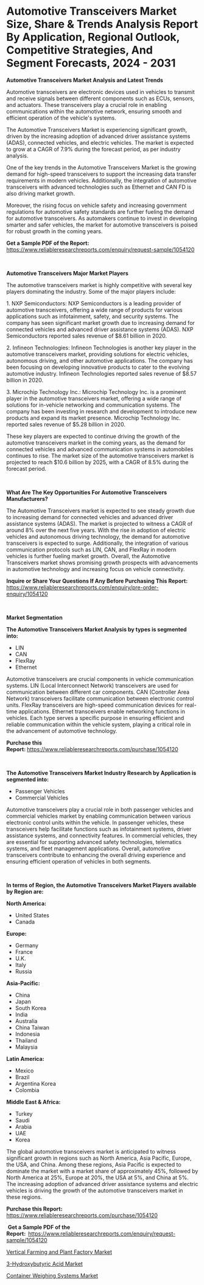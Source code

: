 <p><h1>Automotive Transceivers Market Size, Share & Trends Analysis Report By Application, Regional Outlook, Competitive Strategies, And Segment Forecasts, 2024 - 2031</h1></p><p><strong>Automotive Transceivers Market Analysis and Latest Trends</strong></p>
<p><p>Automotive transceivers are electronic devices used in vehicles to transmit and receive signals between different components such as ECUs, sensors, and actuators. These transceivers play a crucial role in enabling communications within the automotive network, ensuring smooth and efficient operation of the vehicle's systems.</p><p>The Automotive Transceivers Market is experiencing significant growth, driven by the increasing adoption of advanced driver assistance systems (ADAS), connected vehicles, and electric vehicles. The market is expected to grow at a CAGR of 7.9% during the forecast period, as per industry analysis.</p><p>One of the key trends in the Automotive Transceivers Market is the growing demand for high-speed transceivers to support the increasing data transfer requirements in modern vehicles. Additionally, the integration of automotive transceivers with advanced technologies such as Ethernet and CAN FD is also driving market growth.</p><p>Moreover, the rising focus on vehicle safety and increasing government regulations for automotive safety standards are further fueling the demand for automotive transceivers. As automakers continue to invest in developing smarter and safer vehicles, the market for automotive transceivers is poised for robust growth in the coming years.</p></p>
<p><strong>Get a Sample PDF of the Report:&nbsp;</strong> <a href="https://www.reliableresearchreports.com/enquiry/request-sample/1054120">https://www.reliableresearchreports.com/enquiry/request-sample/1054120</a></p>
<p>&nbsp;</p>
<p><strong>Automotive Transceivers Major Market Players</strong></p>
<p><p>The automotive transceivers market is highly competitive with several key players dominating the industry. Some of the major players include:</p><p>1. NXP Semiconductors: NXP Semiconductors is a leading provider of automotive transceivers, offering a wide range of products for various applications such as infotainment, safety, and security systems. The company has seen significant market growth due to increasing demand for connected vehicles and advanced driver assistance systems (ADAS). NXP Semiconductors reported sales revenue of $8.61 billion in 2020.</p><p>2. Infineon Technologies: Infineon Technologies is another key player in the automotive transceivers market, providing solutions for electric vehicles, autonomous driving, and other automotive applications. The company has been focusing on developing innovative products to cater to the evolving automotive industry. Infineon Technologies reported sales revenue of $8.57 billion in 2020.</p><p>3. Microchip Technology Inc.: Microchip Technology Inc. is a prominent player in the automotive transceivers market, offering a wide range of solutions for in-vehicle networking and communication systems. The company has been investing in research and development to introduce new products and expand its market presence. Microchip Technology Inc. reported sales revenue of $5.28 billion in 2020.</p><p>These key players are expected to continue driving the growth of the automotive transceivers market in the coming years, as the demand for connected vehicles and advanced communication systems in automobiles continues to rise. The market size of the automotive transceivers market is projected to reach $10.6 billion by 2025, with a CAGR of 8.5% during the forecast period.</p></p>
<p>&nbsp;</p>
<p><strong>What Are The Key Opportunities For Automotive Transceivers Manufacturers?</strong></p>
<p><p>The Automotive Transceivers market is expected to see steady growth due to increasing demand for connected vehicles and advanced driver assistance systems (ADAS). The market is projected to witness a CAGR of around 8% over the next five years. With the rise in adoption of electric vehicles and autonomous driving technology, the demand for automotive transceivers is expected to surge. Additionally, the integration of various communication protocols such as LIN, CAN, and FlexRay in modern vehicles is further fueling market growth. Overall, the Automotive Transceivers market shows promising growth prospects with advancements in automotive technology and increasing focus on vehicle connectivity.</p></p>
<p><strong>Inquire or Share Your Questions If Any Before Purchasing This Report:</strong> <a href="https://www.reliableresearchreports.com/enquiry/pre-order-enquiry/1054120">https://www.reliableresearchreports.com/enquiry/pre-order-enquiry/1054120</a></p>
<p>&nbsp;</p>
<p><strong>Market Segmentation</strong></p>
<p><strong>The Automotive Transceivers Market Analysis by types is segmented into:</strong></p>
<p><ul><li>LIN</li><li>CAN</li><li>FlexRay</li><li>Ethernet</li></ul></p>
<p><p>Automotive transceivers are crucial components in vehicle communication systems. LIN (Local Interconnect Network) transceivers are used for communication between different car components. CAN (Controller Area Network) transceivers facilitate communication between electronic control units. FlexRay transceivers are high-speed communication devices for real-time applications. Ethernet transceivers enable networking functions in vehicles. Each type serves a specific purpose in ensuring efficient and reliable communication within the vehicle system, playing a critical role in the advancement of automotive technology.</p></p>
<p><strong>Purchase this Report:&nbsp;</strong><a href="https://www.reliableresearchreports.com/purchase/1054120">https://www.reliableresearchreports.com/purchase/1054120</a></p>
<p>&nbsp;</p>
<p><strong>The Automotive Transceivers Market Industry Research by Application is segmented into:</strong></p>
<p><ul><li>Passenger Vehicles</li><li>Commercial Vehicles</li></ul></p>
<p><p>Automotive transceivers play a crucial role in both passenger vehicles and commercial vehicles market by enabling communication between various electronic control units within the vehicle. In passenger vehicles, these transceivers help facilitate functions such as infotainment systems, driver assistance systems, and connectivity features. In commercial vehicles, they are essential for supporting advanced safety technologies, telematics systems, and fleet management applications. Overall, automotive transceivers contribute to enhancing the overall driving experience and ensuring efficient operation of vehicles in both segments.</p></p>
<p>&nbsp;</p>
<p><strong>In terms of Region, the Automotive Transceivers Market Players available by Region are:</strong></p>
<p>
    <p> <strong> North America: </strong>
        <ul>
            <li>United States</li>
            <li>Canada</li>
        </ul>
        </p> 
    <p> <strong> Europe: </strong>
        <ul>
            <li>Germany</li>
            <li>France</li>
            <li>U.K.</li>
            <li>Italy</li>
            <li>Russia</li>
        </ul>
        </p> 
    <p> <strong> Asia-Pacific: </strong>
        <ul>
            <li>China</li>
            <li>Japan</li>
            <li>South Korea</li>
            <li>India</li>
            <li>Australia</li>
            <li>China Taiwan</li>
            <li>Indonesia</li>
            <li>Thailand</li>
            <li>Malaysia</li>
        </ul>
        </p> 
    <p> <strong> Latin America: </strong>
        <ul>
            <li>Mexico</li>
            <li>Brazil</li>
            <li>Argentina Korea</li>
            <li>Colombia</li>
        </ul>
        </p> 
    <p> <strong> Middle East & Africa: </strong>
        <ul>
            <li>Turkey</li>
            <li>Saudi</li>
            <li>Arabia</li>
            <li>UAE</li>
            <li>Korea</li>
        </ul>
    </p>
    </p>
<p><p>The global automotive transceivers market is anticipated to witness significant growth in regions such as North America, Asia Pacific, Europe, the USA, and China. Among these regions, Asia Pacific is expected to dominate the market with a market share of approximately 45%, followed by North America at 25%, Europe at 20%, the USA at 5%, and China at 5%. The increasing adoption of advanced driver assistance systems and electric vehicles is driving the growth of the automotive transceivers market in these regions.</p></p>
<p><strong>Purchase this Report: </strong><a href="https://www.reliableresearchreports.com/purchase/1054120">https://www.reliableresearchreports.com/purchase/1054120</a></p>
<p>&nbsp;<strong>Get a Sample PDF of the Report:&nbsp;&nbsp;</strong><a href="https://www.reliableresearchreports.com/enquiry/request-sample/1054120">https://www.reliableresearchreports.com/enquiry/request-sample/1054120</a></p>
<p><strong></strong></p>
<p><p><a href="https://view.publitas.com/reportprime-1/vertical-farming-and-plant-factory-market-research-report-provides-thorough-industry-overview-which-offers-an-in-depth-analysis-of-product-trends-and-new-market-divisions/">Vertical Farming and Plant Factory Market</a></p><p><a href="https://view.publitas.com/reportprime-1/3-hydroxybutyric-acid-market-research-report-provides-thorough-industry-overview-which-offers-an-in-depth-analysis-of-product-trends-and-new-market-divisions/">3-Hydroxybutyric Acid Market</a></p><p><a href="https://view.publitas.com/reportprime-1/container-weighing-systems-market-insights-market-players-and-forecast-till-2030/">Container Weighing Systems Market</a></p></p>